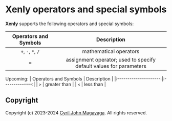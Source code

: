 # Xenly operators and special symbols

**Xenly** supports the following operators and special symbols:

| Operators and Symbols |                             Description                            |
|:---------------------:|:------------------------------------------------------------------:|
| `+`, `-`, `*`, `/`    | mathematical operators                                             |
| `=`                   | assignment operator; used to specify default values for parameters |

Upcoming:
| Operators and Symbols | Description |
|:---------------------:|:--------------:|
| `>` | greater than |
| `<` | less than | 

## Copyright

Copyright (c) 2023-2024 [Cyril John Magayaga](https://github.com/magayaga). All rights reserved.
